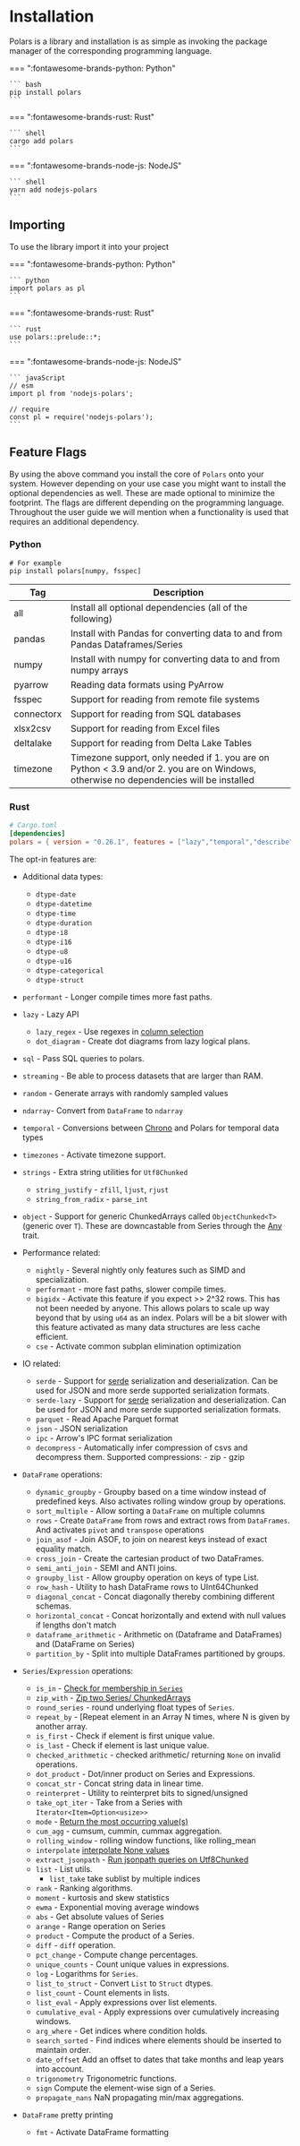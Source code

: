 # Installation

Polars is a library and installation is as simple as invoking the package manager of the corresponding programming language.

=== ":fontawesome-brands-python: Python"

    ``` bash
    pip install polars
    ```

=== ":fontawesome-brands-rust: Rust"

    ``` shell
    cargo add polars
    ```
=== ":fontawesome-brands-node-js: NodeJS"

    ``` shell
    yarn add nodejs-polars
    ```

## Importing

To use the library import it into your project


=== ":fontawesome-brands-python: Python"

    ``` python
    import polars as pl
    ```

=== ":fontawesome-brands-rust: Rust"

    ``` rust
    use polars::prelude::*;
    ```
=== ":fontawesome-brands-node-js: NodeJS"

    ``` javaScript
    // esm
    import pl from 'nodejs-polars';

    // require
    const pl = require('nodejs-polars'); 
    ```


## Feature Flags

By using the above command you install the core of `Polars` onto your system. However depending on your use case you might want to install the optional dependencies as well. These are made optional to minimize the footprint. The flags are different depending on the programming language. Throughout the user guide we will mention when a functionality is used that requires an additional dependency.

### Python

``` text
# For example
pip install polars[numpy, fsspec]
```

| Tag        | Description                                                                                                                           |
| ---------- | ------------------------------------------------------------------------------------------------------------------------------------- |
| all        | Install all optional dependencies (all of the following)                                                                              |
| pandas     | Install with Pandas for converting data to and from Pandas Dataframes/Series                                                          |
| numpy      | Install with numpy for converting data to and from numpy arrays                                                                       |
| pyarrow    | Reading data formats using PyArrow                                                                                                    |
| fsspec     | Support for reading from remote file systems                                                                                          |
| connectorx | Support for reading from SQL databases                                                                                                |
| xlsx2csv   | Support for reading from Excel files                                                                                                  |
| deltalake  | Support for reading from Delta Lake Tables                                                                                            |
| timezone   | Timezone support, only needed if 1. you are on Python < 3.9 and/or 2. you are on Windows, otherwise no dependencies will be installed |

### Rust

``` toml
# Cargo.toml
[dependencies]
polars = { version = "0.26.1", features = ["lazy","temporal","describe","json","parquet","dtype-datetime"]}
```
 The opt-in features are:

 - Additional data types:
    - `dtype-date`
    - `dtype-datetime`
    - `dtype-time`
    - `dtype-duration`
    - `dtype-i8`
    - `dtype-i16`
    - `dtype-u8`
    - `dtype-u16`
    - `dtype-categorical`
    - `dtype-struct`
 - `performant` - Longer compile times more fast paths.
 - `lazy` - Lazy API
     - `lazy_regex` - Use regexes in [column selection](crate::lazy::dsl::col)
     - `dot_diagram` - Create dot diagrams from lazy logical plans.
 - `sql` - Pass SQL queries to polars.
 - `streaming` - Be able to process datasets that are larger than RAM.
 - `random` - Generate arrays with randomly sampled values
 - `ndarray`- Convert from `DataFrame` to `ndarray`
 - `temporal` - Conversions between [Chrono](https://docs.rs/chrono/) and Polars for temporal data types
 - `timezones` - Activate timezone support.
 - `strings` - Extra string utilities for `Utf8Chunked`
     - `string_justify` - `zfill`, `ljust`, `rjust`
     - `string_from_radix` - `parse_int`
 - `object` - Support for generic ChunkedArrays called `ObjectChunked<T>` (generic over `T`).
              These are downcastable from Series through the [Any](https://doc.rust-lang.org/std/any/index.html) trait.
 - Performance related:
     - `nightly` - Several nightly only features such as SIMD and specialization.
     - `performant` - more fast paths, slower compile times.
     - `bigidx` - Activate this feature if you expect >> 2^32 rows. This has not been needed by anyone.
                  This allows polars to scale up way beyond that by using `u64` as an index.
                  Polars will be a bit slower with this feature activated as many data structures
                  are less cache efficient.
     - `cse` - Activate common subplan elimination optimization
 - IO related:
    <!-- markdown-link-check-disable -->
     - `serde` - Support for [serde](https://crates.io/crates/serde) serialization and deserialization.
                 Can be used for JSON and more serde supported serialization formats.
     - `serde-lazy` - Support for [serde](https://crates.io/crates/serde) serialization and deserialization.
                 Can be used for JSON and more serde supported serialization formats.
    <!-- markdown-link-check-enable -->
     - `parquet` - Read Apache Parquet format
     - `json` - JSON serialization
     - `ipc` - Arrow's IPC format serialization
     - `decompress` - Automatically infer compression of csvs and decompress them.
                      Supported compressions:
                         - zip
                         - gzip

 - `DataFrame` operations:
     - `dynamic_groupby` - Groupby based on a time window instead of predefined keys.
                           Also activates rolling window group by operations.
     - `sort_multiple` - Allow sorting a `DataFrame` on multiple columns
     - `rows` - Create `DataFrame` from rows and extract rows from `DataFrames`.
                And activates `pivot` and `transpose` operations
     - `join_asof` - Join ASOF, to join on nearest keys instead of exact equality match.
     - `cross_join` - Create the cartesian product of two DataFrames.
     - `semi_anti_join` - SEMI and ANTI joins.
     - `groupby_list` - Allow groupby operation on keys of type List.
     - `row_hash` - Utility to hash DataFrame rows to UInt64Chunked
     - `diagonal_concat` - Concat diagonally thereby combining different schemas.
     - `horizontal_concat` - Concat horizontally and extend with null values if lengths don't match
     - `dataframe_arithmetic` - Arithmetic on (Dataframe and DataFrames) and (DataFrame on Series)
     - `partition_by` - Split into multiple DataFrames partitioned by groups.
 - `Series`/`Expression` operations:
     - `is_in` - [Check for membership in `Series`](crate::chunked_array::ops::IsIn)
     - `zip_with` - [Zip two Series/ ChunkedArrays](crate::chunked_array::ops::ChunkZip)
     - `round_series` - round underlying float types of `Series`.
     - `repeat_by` - [Repeat element in an Array N times, where N is given by another array.
     - `is_first` - Check if element is first unique value.
     - `is_last` - Check if element is last unique value.
     - `checked_arithmetic` - checked arithmetic/ returning `None` on invalid operations.
     - `dot_product` - Dot/inner product on Series and Expressions.
     - `concat_str` - Concat string data in linear time.
     - `reinterpret` - Utility to reinterpret bits to signed/unsigned
     - `take_opt_iter` - Take from a Series with `Iterator<Item=Option<usize>>`
     - `mode` - [Return the most occurring value(s)](crate::chunked_array::ops::ChunkUnique::mode)
     - `cum_agg` - cumsum, cummin, cummax aggregation.
     - `rolling_window` - rolling window functions, like rolling_mean
     - `interpolate` [interpolate None values](crate::chunked_array::ops::Interpolate)
     - `extract_jsonpath` - [Run jsonpath queries on Utf8Chunked](https://goessner.net/articles/JsonPath/)
     - `list` - List utils.
         - `list_take` take sublist by multiple indices
     - `rank` - Ranking algorithms.
     - `moment` - kurtosis and skew statistics
     - `ewma` - Exponential moving average windows
     - `abs` - Get absolute values of Series
     - `arange` - Range operation on Series
     - `product` - Compute the product of a Series.
     - `diff` - `diff` operation.
     - `pct_change` - Compute change percentages.
     - `unique_counts` - Count unique values in expressions.
     - `log` - Logarithms for `Series`.
     - `list_to_struct` - Convert `List` to `Struct` dtypes.
     - `list_count` - Count elements in lists.
     - `list_eval` - Apply expressions over list elements.
     - `cumulative_eval` - Apply expressions over cumulatively increasing windows.
     - `arg_where` - Get indices where condition holds.
     - `search_sorted` - Find indices where elements should be inserted to maintain order.
     - `date_offset` Add an offset to dates that take months and leap years into account.
     - `trigonometry` Trigonometric functions.
     - `sign` Compute the element-wise sign of a Series.
     - `propagate_nans` NaN propagating min/max aggregations.
 - `DataFrame` pretty printing
     - `fmt` - Activate DataFrame formatting